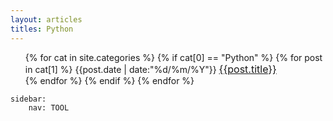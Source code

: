 ```yaml
---
layout: articles
titles: Python
---
```


<ul>
    {% for cat in site.categories %}
        {% if cat[0] == "Python" %}
        {% for post in cat[1] %}
        {{post.date | date:"%d/%m/%Y"}}
        <font size="3"><a href={{post.url}} title={{ cat[0] }}>{{post.title}}</a></font>
        <br>
        {% endfor %}
        {% endif %}
    {% endfor %}
</ul>



```
sidebar:
    nav: TOOL
```

